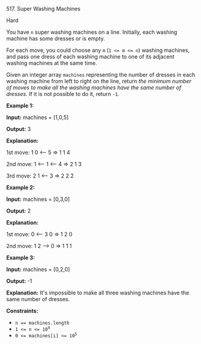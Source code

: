517\. Super Washing Machines

Hard

You have `n` super washing machines on a line. Initially, each washing machine has some dresses or is empty.

For each move, you could choose any `m` (`1 <= m <= n`) washing machines, and pass one dress of each washing machine to one of its adjacent washing machines at the same time.

Given an integer array `machines` representing the number of dresses in each washing machine from left to right on the line, return _the minimum number of moves to make all the washing machines have the same number of dresses_. If it is not possible to do it, return `-1`.

**Example 1:**

**Input:** machines = [1,0,5]

**Output:** 3

**Explanation:** 

1st move: 1 0 <-- 5 => 1 1 4 

2nd move: 1 <-- 1 <-- 4 => 2 1 3 

3rd move: 2 1 <-- 3 => 2 2 2

**Example 2:**

**Input:** machines = [0,3,0]

**Output:** 2

**Explanation:** 

1st move: 0 <-- 3 0 => 1 2 0 

2nd move: 1 2 --> 0 => 1 1 1

**Example 3:**

**Input:** machines = [0,2,0]

**Output:** -1

**Explanation:** It's impossible to make all three washing machines have the same number of dresses.

**Constraints:**

*   `n == machines.length`
*   <code>1 <= n <= 10<sup>4</sup></code>
*   <code>0 <= machines[i] <= 10<sup>5</sup></code>